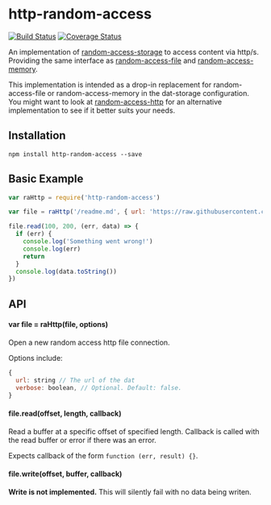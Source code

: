 # http-random-access

[![Build Status](https://travis-ci.org/e-e-e/http-random-access.svg?branch=master)](https://travis-ci.org/e-e-e/http-random-access) [![Coverage Status](https://coveralls.io/repos/github/e-e-e/http-random-access/badge.svg?branch=master)](https://coveralls.io/github/e-e-e/http-random-access?branch=master)

An implementation of [random-access-storage](https://www.npmjs.com/package/random-access-storage) to access content via http/s.
Providing the same interface as [random-access-file](https://www.npmjs.com/package/random-access-file) and [random-access-memory](https://www.npmjs.com/package/random-access-memory).

This implementation is intended as a drop-in replacement for random-access-file or random-access-memory in the dat-storage configuration. You might want to look at [random-access-http](https://www.npmjs.com/package/random-access-http) for an alternative implementation to see if it better suits your needs.

## Installation

```
npm install http-random-access --save
```

## Basic Example

```js
var raHttp = require('http-random-access')

var file = raHttp('/readme.md', { url: 'https://raw.githubusercontent.com/e-e-e/http-random-access/master/' })

file.read(100, 200, (err, data) => {
  if (err) {
    console.log('Something went wrong!')
    console.log(err)
    return
  }
  console.log(data.toString())
})
```

## API

#### var file = raHttp(file, options)

Open a new random access http file connection.

Options include:
```js
{
  url: string // The url of the dat
  verbose: boolean, // Optional. Default: false.
}
```

#### file.read(offset, length, callback)

Read a buffer at a specific offset of specified length. Callback is called with the read buffer or error if there was an error.

Expects callback of the form `function (err, result) {}`.

#### file.write(offset, buffer, callback)

**Write is not implemented.** This will silently fail with no data being writen.
